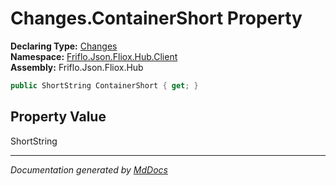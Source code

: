 ﻿<!--  
  <auto-generated>   
    The contents of this file were generated by a tool.  
    Changes to this file may be list if the file is regenerated  
  </auto-generated>   
-->

# Changes.ContainerShort Property

**Declaring Type:** [Changes](../index.md)  
**Namespace:** [Friflo.Json.Fliox.Hub.Client](../../index.md)  
**Assembly:** Friflo.Json.Fliox.Hub

```csharp
public ShortString ContainerShort { get; }
```

## Property Value

ShortString

___

*Documentation generated by [MdDocs](https://github.com/ap0llo/mddocs)*

